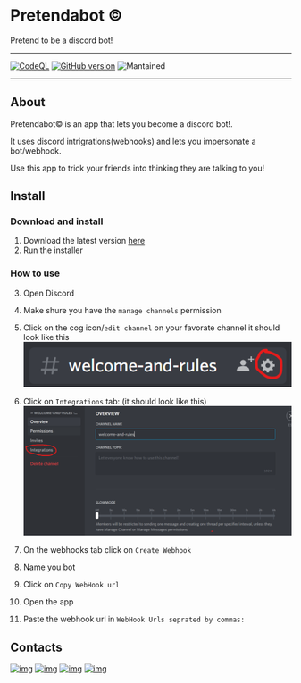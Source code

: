 # Pretendabot ©

Pretend to be a discord bot!

---
[![CodeQL](https://github.com/Advik-B/Pretendabot/actions/workflows/codeql-analysis.yml/badge.svg?branch=Master)](https://github.com/Advik-B/Pretendabot/actions/workflows/codeql-analysis.yml)
[![GitHub version](https://badge.fury.io/gh/Advik-B%2FPretendabot.svg)](https://badge.fury.io/gh/Advik-B%2FPretendabot)
![Mantained](https://img.shields.io/badge/Maintained%3F-yes-sucess.svg)

---

## About

Pretendabot© is an app that lets you become a discord bot!.

It uses discord intrigrations(webhooks) and lets you impersonate a bot/webhook.

Use this app to trick your friends into thinking they are talking to you!

## Install

### Download and install
1. Download the latest version [here](https://github.com/Advik-B/Pretendabot/releases)
2. Run the installer

### How to use
3. Open Discord
4. Make shure you have the `manage channels` permission
5. Click on the cog icon/`edit channel` on your favorate channel it should look like this
![img](image/README/1636566486910.png)

6. Click on `Integrations` tab: (it should look like this)
![img](image/README/1636566691454.png)
7. On the webhooks tab click on `Create Webhook`
6. Name you bot
8. Click on `Copy WebHook url`
9. Open the app
10. Paste the webhook url in `WebHook Urls seprated by commas:`



## Contacts

[![img](https://img.shields.io/badge/Slack-4A154B?style=for-the-badge&logo=slack&logoColor=white)](https://join.slack.com/t/newworkspace-v9m9347/shared_invite/zt-yh9sx01i-Te53Gy6nmYDuyBkp4Icu3Q)
[![img](https://img.shields.io/badge/ProtonMail-8B89CC?style=for-the-badge&logo=protonmail&logoColor=white)](mailto:advik.b@pm.com)
[![img](https://img.shields.io/badge/Gmail-D14836?style=for-the-badge&logo=gmail&logoColor=white)](mailto:advik.b@gmail.com)
[![img](https://img.shields.io/badge/Discord-7289DA?style=for-the-badge&logo=discord&logoColor=white)](https://discord.gg/MeRbqM8RTz)
